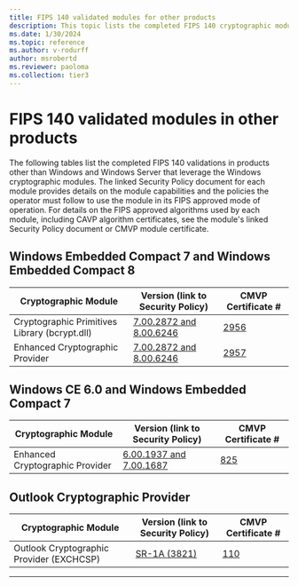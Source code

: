 ```yaml
---
title: FIPS 140 validated modules for other products
description: This topic lists the completed FIPS 140 cryptographic module validations for products other than Windows and Windows Server that leverage the Windows cryptographic modules.
ms.date: 1/30/2024
ms.topic: reference
ms.author: v-rodurff
author: msrobertd
ms.reviewer: paoloma
ms.collection: tier3
---
```

# FIPS 140 validated modules in other products

The following tables list the completed FIPS 140 validations in products other than Windows and Windows Server that leverage the Windows cryptographic modules. The linked Security Policy document for each module provides details on the module capabilities and the policies the operator must follow to use the module in its FIPS approved mode of operation. For details on the FIPS approved algorithms used by each module, including CAVP algorithm certificates, see the module's linked Security Policy document or CMVP module certificate.

## Windows Embedded Compact 7 and Windows Embedded Compact 8

|Cryptographic Module|Version (link to Security Policy)|CMVP Certificate #|
|--- |--- |--- |
|Cryptographic Primitives Library (bcrypt.dll)|[7.00.2872 and 8.00.6246][sp-2956]|[2956][certificate-2956]|
|Enhanced Cryptographic Provider|[7.00.2872 and 8.00.6246][sp-2957]|[2957][certificate-2957]|

## Windows CE 6.0 and Windows Embedded Compact 7

|Cryptographic Module|Version (link to Security Policy)|CMVP Certificate #|
|--- |--- |--- |
|Enhanced Cryptographic Provider|[6.00.1937 and 7.00.1687][sp-825]|[825][certificate-825]|

## Outlook Cryptographic Provider

|Cryptographic Module|Version (link to Security Policy)|CMVP Certificate #|
|--- |--- |--- |
|Outlook Cryptographic Provider (EXCHCSP)|[SR-1A (3821)][sp-110]|[110][certificate-110]|

---

<!-- Links -->

[certificate-110]: https://csrc.nist.gov/projects/cryptographic-module-validation-program/certificate/110
[certificate-825]: https://csrc.nist.gov/projects/cryptographic-module-validation-program/certificate/825
[certificate-2956]: https://csrc.nist.gov/projects/cryptographic-module-validation-program/certificate/2956
[certificate-2957]: https://csrc.nist.gov/projects/cryptographic-module-validation-program/certificate/2957

[sp-110]: https://csrc.nist.gov/csrc/media/projects/cryptographic-module-validation-program/documents/security-policies/140sp110.pdf
[sp-825]: https://csrc.nist.gov/csrc/media/projects/cryptographic-module-validation-program/documents/security-policies/140sp825.pdf
[sp-2956]: https://csrc.nist.gov/csrc/media/projects/cryptographic-module-validation-program/documents/security-policies/140sp2956.pdf
[sp-2957]: https://csrc.nist.gov/csrc/media/projects/cryptographic-module-validation-program/documents/security-policies/140sp2957.pdf